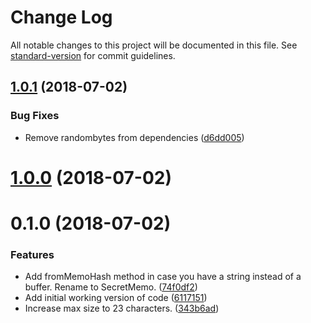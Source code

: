 # Change Log

All notable changes to this project will be documented in this file. See [standard-version](https://github.com/conventional-changelog/standard-version) for commit guidelines.

<a name="1.0.1"></a>
## [1.0.1](https://github.com/stellarguard/secret-memo/compare/v1.0.0...v1.0.1) (2018-07-02)


### Bug Fixes

* Remove randombytes from dependencies ([d6dd005](https://github.com/stellarguard/secret-memo/commit/d6dd005))



<a name="1.0.0"></a>
# [1.0.0](https://github.com/stellarguard/secret-memo/compare/v0.1.0...v1.0.0) (2018-07-02)



<a name="0.1.0"></a>
# 0.1.0 (2018-07-02)


### Features

* Add fromMemoHash method in case you have a string instead of a buffer. Rename to SecretMemo. ([74f0df2](https://github.com/stellarguard/secret-memo/commit/74f0df2))
* Add initial working version of code ([6117151](https://github.com/stellarguard/secret-memo/commit/6117151))
* Increase max size to 23 characters. ([343b6ad](https://github.com/stellarguard/secret-memo/commit/343b6ad))
